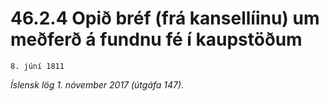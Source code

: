 # 46.2.4 Opið bréf (frá kansellíinu) um meðferð á fundnu fé í kaupstöðum

`8. júní 1811`

_Íslensk lög 1. nóvember 2017 (útgáfa 147)._


